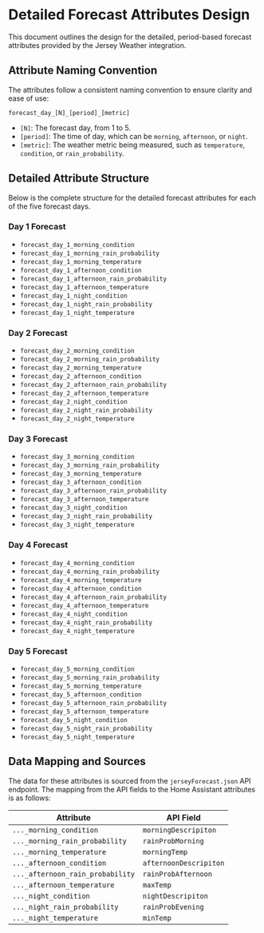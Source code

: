 # Detailed Forecast Attributes Design

This document outlines the design for the detailed, period-based forecast attributes provided by the Jersey Weather integration.

## Attribute Naming Convention

The attributes follow a consistent naming convention to ensure clarity and ease of use:

`forecast_day_[N]_[period]_[metric]`

-   `[N]`: The forecast day, from 1 to 5.
-   `[period]`: The time of day, which can be `morning`, `afternoon`, or `night`.
-   `[metric]`: The weather metric being measured, such as `temperature`, `condition`, or `rain_probability`.

## Detailed Attribute Structure

Below is the complete structure for the detailed forecast attributes for each of the five forecast days.

### Day 1 Forecast

-   `forecast_day_1_morning_condition`
-   `forecast_day_1_morning_rain_probability`
-   `forecast_day_1_morning_temperature`
-   `forecast_day_1_afternoon_condition`
-   `forecast_day_1_afternoon_rain_probability`
-   `forecast_day_1_afternoon_temperature`
-   `forecast_day_1_night_condition`
-   `forecast_day_1_night_rain_probability`
-   `forecast_day_1_night_temperature`

### Day 2 Forecast

-   `forecast_day_2_morning_condition`
-   `forecast_day_2_morning_rain_probability`
-   `forecast_day_2_morning_temperature`
-   `forecast_day_2_afternoon_condition`
-   `forecast_day_2_afternoon_rain_probability`
-   `forecast_day_2_afternoon_temperature`
-   `forecast_day_2_night_condition`
-   `forecast_day_2_night_rain_probability`
-   `forecast_day_2_night_temperature`

### Day 3 Forecast

-   `forecast_day_3_morning_condition`
-   `forecast_day_3_morning_rain_probability`
-   `forecast_day_3_morning_temperature`
-   `forecast_day_3_afternoon_condition`
-   `forecast_day_3_afternoon_rain_probability`
-   `forecast_day_3_afternoon_temperature`
-   `forecast_day_3_night_condition`
-   `forecast_day_3_night_rain_probability`
-   `forecast_day_3_night_temperature`

### Day 4 Forecast

-   `forecast_day_4_morning_condition`
-   `forecast_day_4_morning_rain_probability`
-   `forecast_day_4_morning_temperature`
-   `forecast_day_4_afternoon_condition`
-   `forecast_day_4_afternoon_rain_probability`
-   `forecast_day_4_afternoon_temperature`
-   `forecast_day_4_night_condition`
-   `forecast_day_4_night_rain_probability`
-   `forecast_day_4_night_temperature`

### Day 5 Forecast

-   `forecast_day_5_morning_condition`
-   `forecast_day_5_morning_rain_probability`
-   `forecast_day_5_morning_temperature`
-   `forecast_day_5_afternoon_condition`
-   `forecast_day_5_afternoon_rain_probability`
-   `forecast_day_5_afternoon_temperature`
-   `forecast_day_5_night_condition`
-   `forecast_day_5_night_rain_probability`
-   `forecast_day_5_night_temperature`

## Data Mapping and Sources

The data for these attributes is sourced from the `jerseyForecast.json` API endpoint. The mapping from the API fields to the Home Assistant attributes is as follows:

| Attribute                               | API Field              |
| --------------------------------------- | ---------------------- |
| `..._morning_condition`                 | `morningDescripiton`   |
| `..._morning_rain_probability`          | `rainProbMorning`      |
| `..._morning_temperature`               | `morningTemp`          |
| `..._afternoon_condition`               | `afternoonDescripiton` |
| `..._afternoon_rain_probability`        | `rainProbAfternoon`    |
| `..._afternoon_temperature`             | `maxTemp`              |
| `..._night_condition`                   | `nightDescripiton`     |
| `..._night_rain_probability`            | `rainProbEvening`      |
| `..._night_temperature`                 | `minTemp`              |
